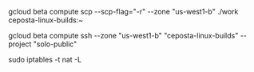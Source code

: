 gcloud beta compute scp --scp-flag="-r" --zone "us-west1-b" ./work ceposta-linux-builds:~ 

gcloud beta compute ssh --zone "us-west1-b" "ceposta-linux-builds" --project "solo-public"


sudo iptables -t nat -L